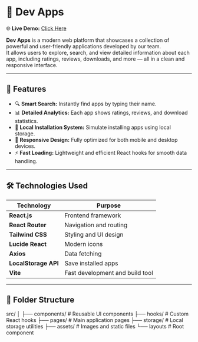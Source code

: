 # 🚀 Dev Apps

🌐 **Live Demo:** [Click Here](https://dev-apps.pages.dev/apps)

**Dev Apps** is a modern web platform that showcases a collection of powerful and user-friendly applications developed by our team.  
It allows users to explore, search, and view detailed information about each app, including ratings, reviews, downloads, and more — all in a clean and responsive interface.

---

## 🌟 Features

- 🔍 **Smart Search:** Instantly find apps by typing their name.  
- 📊 **Detailed Analytics:** Each app shows ratings, reviews, and download statistics.  
- 💾 **Local Installation System:** Simulate installing apps using local storage.  
- 📱 **Responsive Design:** Fully optimized for both mobile and desktop devices.  
- ⚡ **Fast Loading:** Lightweight and efficient React hooks for smooth data handling.

---

## 🛠️ Technologies Used

| Technology | Purpose |
|-------------|----------|
| **React.js** | Frontend framework |
| **React Router** | Navigation and routing |
| **Tailwind CSS** | Styling and UI design |
| **Lucide React** | Modern icons |
| **Axios** | Data fetching |
| **LocalStorage API** | Save installed apps |
| **Vite** | Fast development and build tool |

---

## 📂 Folder Structure
src/
│
├── components/ # Reusable UI components
├── hooks/ # Custom React hooks
├── pages/ # Main application pages
├── storage/ # Local storage utilities
├── assets/ # Images and static files
└── layouts # Root component